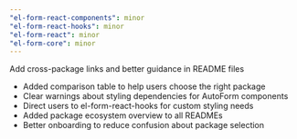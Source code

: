 ```yaml
---
"el-form-react-components": minor
"el-form-react-hooks": minor
"el-form-react": minor
"el-form-core": minor
---
```


Add cross-package links and better guidance in README files

- Added comparison table to help users choose the right package
- Clear warnings about styling dependencies for AutoForm components
- Direct users to el-form-react-hooks for custom styling needs
- Added package ecosystem overview to all READMEs
- Better onboarding to reduce confusion about package selection
